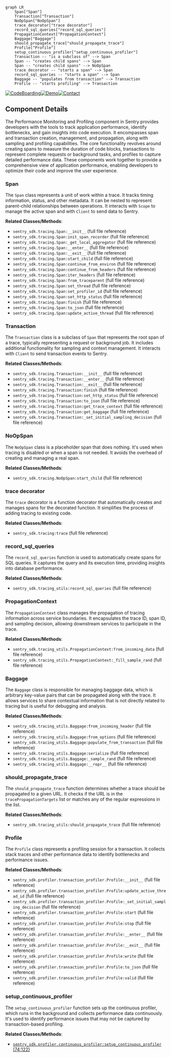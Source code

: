 ```mermaid
graph LR
    Span["Span"]
    Transaction["Transaction"]
    NoOpSpan["NoOpSpan"]
    trace_decorator["trace decorator"]
    record_sql_queries["record_sql_queries"]
    PropagationContext["PropagationContext"]
    Baggage["Baggage"]
    should_propagate_trace["should_propagate_trace"]
    Profile["Profile"]
    setup_continuous_profiler["setup_continuous_profiler"]
    Transaction -- "is a subclass of" --> Span
    Span -- "creates child spans" --> Span
    Span -- "creates child spans" --> NoOpSpan
    trace_decorator -- "starts a span" --> Span
    record_sql_queries -- "starts a span" --> Span
    Baggage -- "populates from transaction" --> Transaction
    Profile -- "starts profiling" --> Transaction
```
[![CodeBoarding](https://img.shields.io/badge/Generated%20by-CodeBoarding-9cf?style=flat-square)](https://github.com/CodeBoarding/CodeBoarding)[![Demo](https://img.shields.io/badge/Try%20our-Demo-blue?style=flat-square)](https://www.codeboarding.org/demo)[![Contact](https://img.shields.io/badge/Contact%20us%20-%20codeboarding@gmail.com-lightgrey?style=flat-square)](mailto:codeboarding@gmail.com)

## Component Details

The Performance Monitoring and Profiling component in Sentry provides developers with the tools to track application performance, identify bottlenecks, and gain insights into code execution. It encompasses span and transaction creation, management, and propagation, along with sampling and profiling capabilities. The core functionality revolves around creating spans to measure the duration of code blocks, transactions to represent complete requests or background tasks, and profiles to capture detailed performance data. These components work together to provide a comprehensive view of application performance, enabling developers to optimize their code and improve the user experience.

### Span
The `Span` class represents a unit of work within a trace. It tracks timing information, status, and other metadata. It can be nested to represent parent-child relationships between operations. It interacts with `Scope` to manage the active span and with `Client` to send data to Sentry.


**Related Classes/Methods**:

- `sentry_sdk.tracing.Span:__init__` (full file reference)
- `sentry_sdk.tracing.Span:init_span_recorder` (full file reference)
- `sentry_sdk.tracing.Span:_get_local_aggregator` (full file reference)
- `sentry_sdk.tracing.Span:__enter__` (full file reference)
- `sentry_sdk.tracing.Span:__exit__` (full file reference)
- `sentry_sdk.tracing.Span:start_child` (full file reference)
- `sentry_sdk.tracing.Span:continue_from_environ` (full file reference)
- `sentry_sdk.tracing.Span:continue_from_headers` (full file reference)
- `sentry_sdk.tracing.Span:iter_headers` (full file reference)
- `sentry_sdk.tracing.Span:from_traceparent` (full file reference)
- `sentry_sdk.tracing.Span:set_thread` (full file reference)
- `sentry_sdk.tracing.Span:set_profiler_id` (full file reference)
- `sentry_sdk.tracing.Span:set_http_status` (full file reference)
- `sentry_sdk.tracing.Span:finish` (full file reference)
- `sentry_sdk.tracing.Span:to_json` (full file reference)
- `sentry_sdk.tracing.Span:update_active_thread` (full file reference)


### Transaction
The `Transaction` class is a subclass of `Span` that represents the root span of a trace, typically representing a request or background job. It includes additional functionality for sampling and context management. It interacts with `Client` to send transaction events to Sentry.


**Related Classes/Methods**:

- `sentry_sdk.tracing.Transaction:__init__` (full file reference)
- `sentry_sdk.tracing.Transaction:__enter__` (full file reference)
- `sentry_sdk.tracing.Transaction:__exit__` (full file reference)
- `sentry_sdk.tracing.Transaction:finish` (full file reference)
- `sentry_sdk.tracing.Transaction:set_http_status` (full file reference)
- `sentry_sdk.tracing.Transaction:to_json` (full file reference)
- `sentry_sdk.tracing.Transaction:get_trace_context` (full file reference)
- `sentry_sdk.tracing.Transaction:get_baggage` (full file reference)
- `sentry_sdk.tracing.Transaction:_set_initial_sampling_decision` (full file reference)


### NoOpSpan
The `NoOpSpan` class is a placeholder span that does nothing. It's used when tracing is disabled or when a span is not needed. It avoids the overhead of creating and managing a real span.


**Related Classes/Methods**:

- `sentry_sdk.tracing.NoOpSpan:start_child` (full file reference)


### trace decorator
The `trace` decorator is a function decorator that automatically creates and manages spans for the decorated function. It simplifies the process of adding tracing to existing code.


**Related Classes/Methods**:

- `sentry_sdk.tracing:trace` (full file reference)


### record_sql_queries
The `record_sql_queries` function is used to automatically create spans for SQL queries. It captures the query and its execution time, providing insights into database performance.


**Related Classes/Methods**:

- `sentry_sdk.tracing_utils:record_sql_queries` (full file reference)


### PropagationContext
The `PropagationContext` class manages the propagation of tracing information across service boundaries. It encapsulates the trace ID, span ID, and sampling decision, allowing downstream services to participate in the trace.


**Related Classes/Methods**:

- `sentry_sdk.tracing_utils.PropagationContext:from_incoming_data` (full file reference)
- `sentry_sdk.tracing_utils.PropagationContext:_fill_sample_rand` (full file reference)


### Baggage
The `Baggage` class is responsible for managing baggage data, which is arbitrary key-value pairs that can be propagated along with the trace. It allows services to share contextual information that is not directly related to tracing but is useful for debugging and analysis.


**Related Classes/Methods**:

- `sentry_sdk.tracing_utils.Baggage:from_incoming_header` (full file reference)
- `sentry_sdk.tracing_utils.Baggage:from_options` (full file reference)
- `sentry_sdk.tracing_utils.Baggage:populate_from_transaction` (full file reference)
- `sentry_sdk.tracing_utils.Baggage:serialize` (full file reference)
- `sentry_sdk.tracing_utils.Baggage:_sample_rand` (full file reference)
- `sentry_sdk.tracing_utils.Baggage:__repr__` (full file reference)


### should_propagate_trace
The `should_propagate_trace` function determines whether a trace should be propagated to a given URL. It checks if the URL is in the `tracePropagationTargets` list or matches any of the regular expressions in the list.


**Related Classes/Methods**:

- `sentry_sdk.tracing_utils:should_propagate_trace` (full file reference)


### Profile
The `Profile` class represents a profiling session for a transaction. It collects stack traces and other performance data to identify bottlenecks and performance issues.


**Related Classes/Methods**:

- `sentry_sdk.profiler.transaction_profiler.Profile:__init__` (full file reference)
- `sentry_sdk.profiler.transaction_profiler.Profile:update_active_thread_id` (full file reference)
- `sentry_sdk.profiler.transaction_profiler.Profile:_set_initial_sampling_decision` (full file reference)
- `sentry_sdk.profiler.transaction_profiler.Profile:start` (full file reference)
- `sentry_sdk.profiler.transaction_profiler.Profile:stop` (full file reference)
- `sentry_sdk.profiler.transaction_profiler.Profile:__enter__` (full file reference)
- `sentry_sdk.profiler.transaction_profiler.Profile:__exit__` (full file reference)
- `sentry_sdk.profiler.transaction_profiler.Profile:write` (full file reference)
- `sentry_sdk.profiler.transaction_profiler.Profile:to_json` (full file reference)
- `sentry_sdk.profiler.transaction_profiler.Profile:valid` (full file reference)


### setup_continuous_profiler
The `setup_continuous_profiler` function sets up the continuous profiler, which runs in the background and collects performance data continuously. It's used to identify performance issues that may not be captured by transaction-based profiling.


**Related Classes/Methods**:

- <a href="https://github.com/getsentry/sentry-python/blob/master/sentry_sdk/profiler/continuous_profiler.py#L74-L122" target="_blank" rel="noopener noreferrer">`sentry_sdk.profiler.continuous_profiler:setup_continuous_profiler` (74:122)</a>